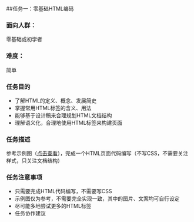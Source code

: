 ##任务一：零基础HTML编码
### 面向人群：
零基础或初学者
### 难度：
简单
### 任务目的
* 了解HTML的定义、概念、发展简史
* 掌握常用HTML标签的含义、用法
* 能够基于设计稿来合理规划HTML文档结构
* 理解语义化，合理地使用HTML标签来构建页面

### 任务描述
参考示例图（[点击查看]()），完成一个HTML页面代码编写（不写CSS，不需要关注样式，只关注文档结构）
### 任务注意事项
* 只需要完成HTML代码编写，不需要写CSS
* 示例图仅为参考，不需要完全实现一致，其中的图片、文案均可自行设定
* 尽可能多地尝试更多的HTML标签
* 任务协作建议
